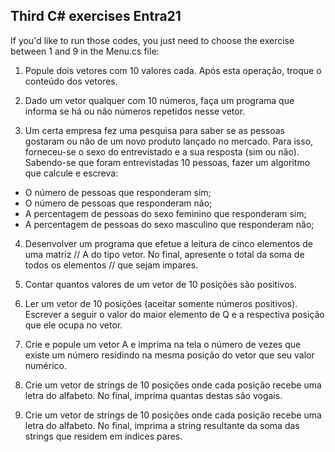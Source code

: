 ## Third C# exercises Entra21

If you'd like to run those codes, you just need to choose the exercise between 1 and 9 in the Menu.cs file:

1. Popule dois vetores com 10 valores cada. Após esta operação, troque o conteúdo dos vetores.

2. Dado um vetor qualquer com 10 números, faça um programa que informa se há ou não números repetidos nesse vetor.

3. Um certa empresa fez uma pesquisa para saber se as pessoas gostaram ou não de um novo produto lançado no mercado. Para isso, forneceu-se o sexo do entrevistado e a sua resposta (sim ou não). Sabendo-se que foram entrevistadas 10 pessoas, fazer um algoritmo que calcule e escreva:
- O número de pessoas que responderam sim;
- O número de pessoas que responderam não;
- A percentagem de pessoas do sexo feminino que responderam sim;
- A percentagem de pessoas do sexo masculino que responderam não;

4. Desenvolver um programa que efetue a leitura de cinco elementos de uma matriz // A do tipo vetor. No final, apresente o total da soma de todos os elementos // que sejam impares.

5. Contar quantos valores de um vetor de 10 posições são positivos.

6. Ler um vetor de 10 posições (aceitar somente números positivos). Escrever a seguir o valor do maior elemento de Q e a respectiva posição que ele ocupa no vetor.

7. Crie e popule um vetor A e imprima na tela o número de vezes que existe um número residindo na mesma posição do vetor que seu valor numérico.

8. Crie um vetor de strings de 10 posições onde cada posição recebe uma letra do alfabeto. No final, imprima quantas destas são vogais.

9. Crie um vetor de strings de 10 posições onde cada posição recebe uma letra do alfabeto. No final, imprima a string resultante da soma das strings que residem em índices pares.
